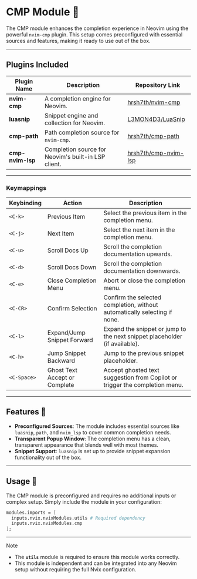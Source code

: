 # CMP Module 📝

The CMP module enhances the completion experience in Neovim using the powerful `nvim-cmp` plugin. This setup comes preconfigured with essential sources and features, making it ready to use out of the box.

---

## Plugins Included

| Plugin Name | Description                                               | Repository Link                                                 |
|-------------|-----------------------------------------------------------|-----------------------------------------------------------------|
| **nvim-cmp**| A completion engine for Neovim.                           | [hrsh7th/nvim-cmp](https://github.com/hrsh7th/nvim-cmp)         |
| **luasnip** | Snippet engine and collection for Neovim.                 | [L3MON4D3/LuaSnip](https://github.com/L3MON4D3/LuaSnip)         |
| **cmp-path**| Path completion source for `nvim-cmp`.                    | [hrsh7th/cmp-path](https://github.com/hrsh7th/cmp-path)         |
| **cmp-nvim-lsp**| Completion source for Neovim's built-in LSP client.   | [hrsh7th/cmp-nvim-lsp](https://github.com/hrsh7th/cmp-nvim-lsp) |

---

### Keymappings

| Keybinding      | Action                          | Description                                                                 |
|------------------|---------------------------------|-----------------------------------------------------------------------------|
| `<C-k>`         | Previous Item                  | Select the previous item in the completion menu.                           |
| `<C-j>`         | Next Item                      | Select the next item in the completion menu.                               |
| `<C-u>`         | Scroll Docs Up                 | Scroll the completion documentation upwards.                               |
| `<C-d>`         | Scroll Docs Down               | Scroll the completion documentation downwards.                             |
| `<C-e>`         | Close Completion Menu          | Abort or close the completion menu.                                        |
| `<C-CR>`        | Confirm Selection              | Confirm the selected completion, without automatically selecting if none.  |
| `<C-l>`         | Expand/Jump Snippet Forward    | Expand the snippet or jump to the next snippet placeholder (if available). |
| `<C-h>`         | Jump Snippet Backward          | Jump to the previous snippet placeholder.                                  |
| `<C-Space>`     | Ghost Text Accept or Complete  | Accept ghosted text suggestion from Copilot or trigger the completion menu.|

---

## Features 🌟

- **Preconfigured Sources**: The module includes essential sources like `luasnip`, `path`, and `nvim_lsp` to cover common completion needs.
- **Transparent Popup Window**: The completion menu has a clean, transparent appearance that blends well with most themes.
- **Snippet Support**: `luasnip` is set up to provide snippet expansion functionality out of the box.

---

## Usage 🚀

The CMP module is preconfigured and requires no additional inputs or complex setup. Simply include the module in your configuration:

```nix
modules.imports = [
  inputs.nvix.nvixModules.utils # Required dependency
  inputs.nvix.nvixModules.cmp
];
```

---

> [!NOTE]
> - The **`utils`** module is required to ensure this module works correctly.
> - This module is independent and can be integrated into any Neovim setup without requiring the full Nvix configuration.

